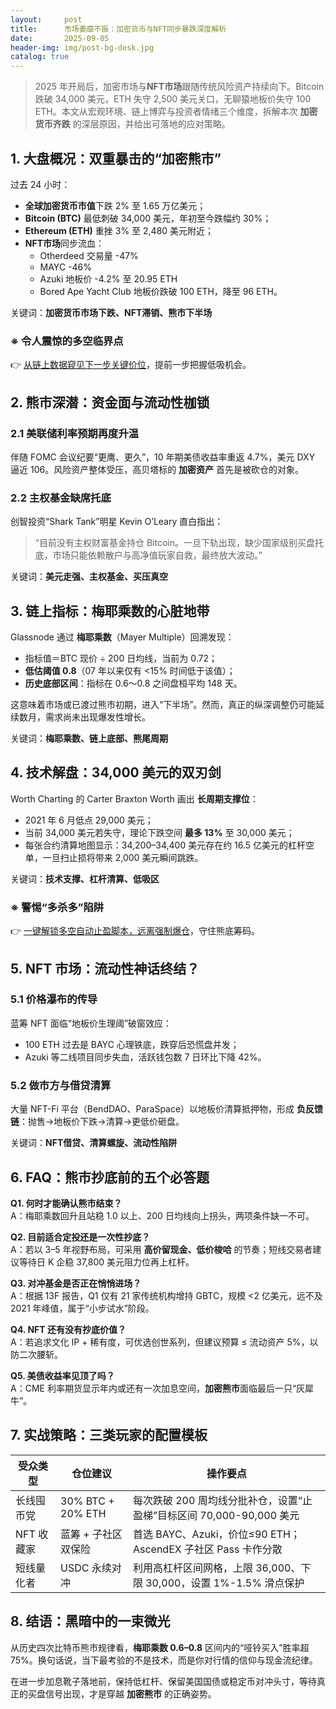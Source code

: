 ```yaml
---
layout:     post
title:      市场萎靡不振：加密货币与NFT同步暴跌深度解析
date:       2025-09-05
header-img: img/post-bg-desk.jpg
catalog: true
---
```


> 2025 年开局后，加密市场与**NFT市场**跟随传统风险资产持续向下。Bitcoin 跌破 34,000 美元，ETH 失守 2,500 美元关口，无聊猿地板价失守 100 ETH。本文从宏观环境、链上博弈与投资者情绪三个维度，拆解本次 **加密货币齐跌** 的深层原因，并给出可落地的应对策略。

## 1. 大盘概况：双重暴击的“加密熊市”

过去 24 小时：
- **全球加密货币市值**下跌 2% 至 1.65 万亿美元；  
- **Bitcoin (BTC)** 最低刺破 34,000 美元，年初至今跌幅约 30%；  
- **Ethereum (ETH)** 重挫 3% 至 2,480 美元附近；  
- **NFT市场**同步流血：  
  - Otherdeed 交易量 -47%  
  - MAYC -46%  
  - Azuki 地板价 -4.2% 至 20.95 ETH  
  - Bored Ape Yacht Club 地板价跌破 100 ETH，降至 96 ETH。

关键词：**加密货币市场下跌、NFT滞销、熊市下半场**

### ※ 令人震惊的多空临界点  
👉 [从链上数据窥见下一步关键价位](https://okxdog.com/)，提前一步把握低吸机会。

## 2. 熊市深潜：资金面与流动性枷锁

### 2.1 美联储利率预期再度升温  
伴随 FOMC 会议纪要“更鹰、更久”，10 年期美债收益率重返 4.7%，美元 DXY 逼近 106。风险资产整体受压，高贝塔标的 **加密资产** 首先是被砍仓的对象。

### 2.2 主权基金缺席托底  
创智投资“Shark Tank”明星 Kevin O’Leary 直白指出：  
> “目前没有主权财富基金持仓 Bitcoin。一旦下轨出现，缺少国家级别买盘托底，市场只能依赖散户与高净值玩家自救，最终放大波动。”

关键词：**美元走强、主权基金、买压真空**

## 3. 链上指标：梅耶乘数的心脏地带

Glassnode 通过 **梅耶乘数**（Mayer Multiple）回溯发现：
- 指标值＝BTC 现价 ÷ 200 日均线，当前为 0.72；  
- **低估阈值 0.8**（07 年以来仅有 <15% 时间低于该值）；  
- **历史底部区间**：指标在 0.6～0.8 之间盘桓平均 148 天。

这意味着市场或已渡过熊市初期，进入“下半场”。然而，真正的纵深调整仍可能延续数月，需求尚未出现爆发性增长。

关键词：**梅耶乘数、链上底部、熊尾周期**

## 4. 技术解盘：34,000 美元的双刃剑

Worth Charting 的 Carter Braxton Worth 画出 **长周期支撑位**：  
- 2021 年 6 月低点 29,000 美元；  
- 当前 34,000 美元若失守，理论下跌空间 **最多 13%** 至 30,000 美元；  
- 每张合约清算地图显示：34,200–34,400 美元存在约 16.5 亿美元的杠杆空单，一旦扫止损将带来 2,000 美元瞬间跳跌。

关键词：**技术支撑、杠杆清算、低吸区**

### ※ 警惕“多杀多”陷阱  
👉 [一键解锁多空自动止盈脚本，远离强制爆仓](https://okxdog.com/)，守住熊底筹码。

## 5. NFT 市场：流动性神话终结？

### 5.1 价格瀑布的传导  
蓝筹 NFT 面临“地板价生理阈”破窗效应：  
- 100 ETH 过去是 BAYC 心理铁底，跌穿后恐慌盘并发；  
- Azuki 等二线项目同步失血，活跃钱包数 7 日环比下降 42%。  

### 5.2 做市方与借贷清算  
大量 NFT-Fi 平台（BendDAO、ParaSpace）以地板价清算抵押物，形成 **负反馈链**：抛售→地板价下跌→清算→更低价砸盘。

关键词：**NFT借贷、清算螺旋、流动性陷阱**

## 6. FAQ：熊市抄底前的五个必答题

**Q1. 何时才能确认熊市结束？**  
A：梅耶乘数回升且站稳 1.0 以上、200 日均线向上拐头，两项条件缺一不可。

**Q2. 目前适合定投还是一次性抄底？**  
A：若以 3–5 年视野布局，可采用 **高价留现金、低价梭哈** 的节奏；短线交易者建议等待日 K 企稳 37,800 美元阻力位再上杠杆。

**Q3. 对冲基金是否正在悄悄进场？**  
A：根据 13F 报告，Q1 仅有 21 家传统机构增持 GBTC，规模 <2 亿美元，远不及 2021 年峰值，属于“小步试水”阶段。

**Q4. NFT 还有没有抄底价值？**  
A：若追求文化 IP + 稀有度，可优选创世系列，但建议预算 ≤ 流动资产 5%，以防二次腰斩。

**Q5. 美债收益率见顶了吗？**  
A：CME 利率期货显示年内或还有一次加息空间，**加密熊市**面临最后一只“灰犀牛”。

## 7. 实战策略：三类玩家的配置模板

| 受众类型 | 仓位建议 | 操作要点 |
|---|---|---|
| 长线囤币党 | 30% BTC + 20% ETH | 每次跌破 200 周均线分批补仓，设置“止盈梯”目标区间 70,000-90,000 美元 |
| NFT 收藏家 | 蓝筹 + 子社区双保险 | 首选 BAYC、Azuki，价位≤90 ETH；AscendEX 子社区 Pass 卡作分散 |
| 短线量化者 | USDC 永续对冲 | 利用高杠杆区间网格，上限 36,000、下限 30,000，设置 1%-1.5% 滑点保护 |

## 8. 结语：黑暗中的一束微光

从历史四次比特币熊市规律看，**梅耶乘数 0.6–0.8** 区间内的“哑铃买入”胜率超 75%。换句话说，当下最考验的不是技术，而是你对行情的信仰与现金流纪律。

在进一步加息靴子落地前，保持低杠杆、保留美国国债或稳定币对冲头寸，等待真正的买盘信号出现，才是穿越 **加密熊市** 的正确姿势。